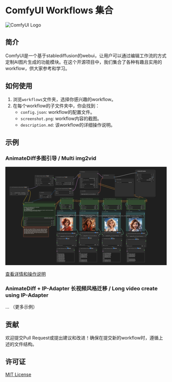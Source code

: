 # ComfyUI Workflows 集合

![ComfyUI Logo](./assets/logo.png)

## 简介

ComfyUI是一个基于stablediffusion的webui，让用户可以通过编辑工作流的方式定制AI图片生成的功能模块。在这个开源项目中，我们集合了各种有趣且实用的workflow，供大家参考和学习。

## 如何使用

1. 浏览`workflows`文件夹，选择你感兴趣的workflow。
2. 在每个workflow的子文件夹中，你会找到：
   - `config.json`: workflow的配置文件。
   - `screenshot.png`: workflow内容的截图。
   - `description.md`: 该workflow的详细操作说明。

## 示例

### AnimateDiff多图引导 / Multi img2vid

![multi-img2vid](./workflows/multi-img2vid/screenshot.png)

[查看详情和操作说明](./workflows/multi-img2vid/description.md)

### AnimateDiff + IP-Adapter 长视频风格迁移 / Long video create using IP-Adapter

... （更多示例）

## 贡献

欢迎提交Pull Request或提出建议和改进！确保在提交新的workflow时，遵循上述的文件结构。

## 许可证

[MIT License](LICENSE)

